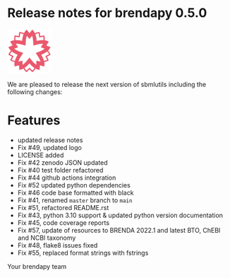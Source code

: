 # Release notes for brendapy 0.5.0
![brendapy](https://github.com/matthiaskoenig/brendapy/raw/develop/docs/images/favicon/brendapy-100x100-300dpi.png)

We are pleased to release the next version of sbmlutils including the 
following changes:

# Features
* updated release notes
* Fix #49, updated logo
* LICENSE added
* Fix #42 zenodo JSON updated
* Fix #40 test folder refactored
* Fix #44 github actions integration
* Fix #52 updated python dependencies
* Fix #46 code base formatted with black
* Fix #41, renamed `master` branch to `main`
* Fix #51, refactored README.rst
* Fix #43, python 3.10 support & updated python version documentation
* Fix #45, code coverage reports 
* Fix #57, update of resources to BRENDA 2022.1 and latest BTO, ChEBI and NCBI taxonomy
* Fix #48, flake8 issues fixed
* Fix #55, replaced format strings with fstrings

Your brendapy team
